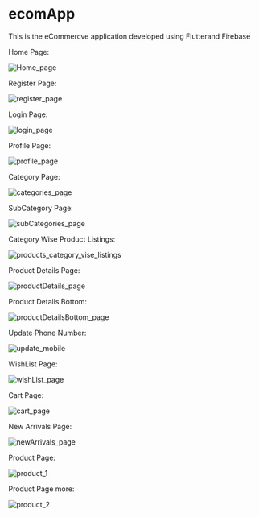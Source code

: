 # ecomApp
This is the eCommercve application developed using Flutterand Firebase

Home Page:

![Home_page](https://github.com/user-attachments/assets/f2f54840-c462-4d52-8eb0-d89175a3e05d)

Register Page:

![register_page](https://github.com/user-attachments/assets/23183624-22de-4702-9eda-c8c2615f38c6)

Login Page:

![login_page](https://github.com/user-attachments/assets/98d964e1-7f62-4fce-810f-1b446877f86b)

Profile Page:

![profile_page](https://github.com/user-attachments/assets/f30804f4-26b5-4c4f-9328-e3ad44f0dd58)

Category Page:

![categories_page](https://github.com/user-attachments/assets/be6c2eba-711c-43d5-a628-70166eef296b)

SubCategory Page:

![subCategories_page](https://github.com/user-attachments/assets/7bc90b3a-23e6-407f-b278-909768185607)

Category Wise Product Listings:

![products_category_vise_listings](https://github.com/user-attachments/assets/1c8ed6cd-d620-4751-ba15-63b90f610716)

Product Details Page:

![productDetails_page](https://github.com/user-attachments/assets/55eead6b-e940-4e53-9a0b-484e5e6b8a5f)

Product Details Bottom:

![productDetailsBottom_page](https://github.com/user-attachments/assets/d45968b9-fd01-430d-b626-04209fbe84bf)

Update Phone Number:

![update_mobile](https://github.com/user-attachments/assets/4eae8eb8-170c-4b5b-8737-2e0d849281b5)

WishList Page:

![wishList_page](https://github.com/user-attachments/assets/6fd3cb3c-e8d7-451d-a4f0-add94bcbe8e5)

Cart Page:

![cart_page](https://github.com/user-attachments/assets/c2ae3f9c-df1a-44f5-b0c3-37b96c85f770)

New Arrivals Page:

![newArrivals_page](https://github.com/user-attachments/assets/c42d0c6c-a633-4b7d-a9d4-95af43982b40)

Product Page:

![product_1](https://github.com/user-attachments/assets/28235943-f3bc-4956-95b7-4547813d398c)

Product Page more:

![product_2](https://github.com/user-attachments/assets/810deb32-dc95-4317-98a8-d000cd2be957)










